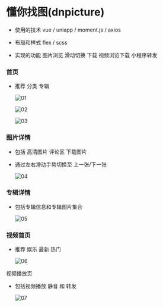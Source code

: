 # 懂你找图(dnpicture)

- 使用的技术 vue / uniapp / moment.js / axios
- 布局和样式 flex / scss

- 实现的功能 图片浏览 滑动切换 下载 视频浏览下载 小程序转发

### 首页

- 推荐 分类 专辑

  ![01](https://github.com/A-egis/dnpicture/raw/master/screenshots/01.png)

  ![02](https://github.com/A-egis/dnpicture/raw/master/screenshots/02.png)

  ![03](https://github.com/A-egis/dnpicture/raw/master/screenshots/03.png)



### 图片详情

- 包括 高清图片 评论区 下载图片
- 通过左右滑动手势切换至 上一张/下一张

  ![04](https://github.com/A-egis/dnpicture/raw/master/screenshots/04.png)



### 专辑详情

- 包括专辑信息和专辑图片集合

  ![05](https://github.com/A-egis/dnpicture/raw/master/screenshots/05.png)

  

### 视频首页

- 推荐 娱乐 最新 热门

  ![06](https://github.com/A-egis/dnpicture/raw/master/screenshots/06.png)



视频播放页

- 包括视频播放 静音 和 转发

  ![07](https://github.com/A-egis/dnpicture/raw/master/screenshots/07.png)

